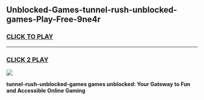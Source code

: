 
## Unblocked-Games-tunnel-rush-unblocked-games-Play-Free-9ne4r
<h3>
<a href="https://premium76.site?title=tunnel-rush-unblocked-games&ref=12A">CLICK TO PLAY</a></h3>
<hr>

<h3>
<a href="https://premium76.site?title=tunnel-rush-unblocked-games&ref=12A">CLICK 2 PLAY</a>
  
</h3>

<a href="https://premium76.site?title=tunnel-rush-unblocked-games&ref=12A"><img src="https://clearcache.store/games.png"></a>


**tunnel-rush-unblocked-games games unblocked: Your Gateway to Fun and Accessible Online Gaming**
